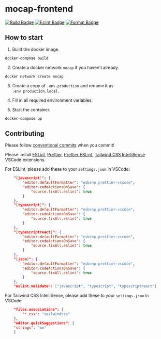# mocap-frontend

[![Build Badge](https://github.com/mocaphk/mocap-frontend/actions/workflows/build.yaml/badge.svg)](https://github.com/mocaphk/mocap-frontend/actions/workflows/build.yaml)
[![Eslint Badge](https://github.com/mocaphk/mocap-frontend/actions/workflows/eslint.yaml/badge.svg)](https://github.com/mocaphk/mocap-frontend/actions/workflows/eslint.yaml)
[![Format Badge](https://github.com/mocaphk/mocap-frontend/actions/workflows/format.yaml/badge.svg)](https://github.com/mocaphk/mocap-frontend/actions/workflows/format.yaml)

## How to start

1. Build the docker image.

```bash
docker-compose build
```

2. Create a docker network `mocap` if you haven't already.

```bash
docker network create mocap
```

3. Create a copy of `.env.production` and rename it as `.env.production.local`.

4. Fill in all required environment variables.

5. Start the container.

```bash
docker-compose up
```

## Contributing

Please follow [conventional commits](https://www.conventionalcommits.org/en/v1.0.0/) when you commit!

Please install [ESLint](https://marketplace.visualstudio.com/items?itemName=dbaeumer.vscode-eslint), [Prettier](https://marketplace.visualstudio.com/items?itemName=esbenp.prettier-vscode), [Prettier ESLint](https://marketplace.visualstudio.com/items?itemName=rvest.vs-code-prettier-eslint), [Tailwind CSS IntelliSense](https://marketplace.visualstudio.com/items?itemName=bradlc.vscode-tailwindcss) VSCode extensions.

For ESLint, please add these to your `settings.json` in VSCode:

```json
    "[javascript]": {
        "editor.defaultFormatter": "esbenp.prettier-vscode",
        "editor.codeActionsOnSave": {
            "source.fixAll.eslint": true
        }
    },
    "[typescript]": {
        "editor.defaultFormatter": "esbenp.prettier-vscode",
        "editor.codeActionsOnSave": {
            "source.fixAll.eslint": true
        }
    },
    "[typescriptreact]": {
        "editor.defaultFormatter": "esbenp.prettier-vscode",
        "editor.codeActionsOnSave": {
            "source.fixAll.eslint": true
        }
    },
    "[json]": {
        "editor.defaultFormatter": "esbenp.prettier-vscode",
        "editor.codeActionsOnSave": {
            "source.fixAll.eslint": true
        }
    },
    "eslint.validate": ["javascript", "typescript", "typescriptreact"]
```

For Tailwind CSS IntelliSense, please add these to your `settings.json` in VSCode:

```json
    "files.associations": {
        "*.css": "tailwindcss"
    },
    "editor.quickSuggestions": {
    "strings": "on"
    }
```
